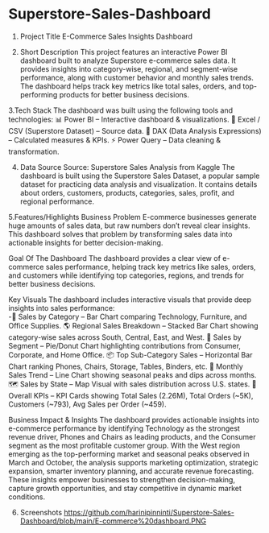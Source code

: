 # Superstore-Sales-Dashboard
1. Project Title
E-Commerce Sales Insights Dashboard

2. Short Description
This project features an interactive Power BI dashboard built to analyze Superstore e-commerce sales data. It provides insights into category-wise, regional, and segment-wise performance, along with customer behavior and monthly sales trends. The dashboard helps track key metrics like total sales, orders, and top-performing products for better business decisions.

 3.Tech Stack
  The dashboard was built using the following tools and technologies:
  📊 Power BI – Interactive dashboard & visualizations.
  📑 Excel / CSV (Superstore Dataset) – Source data.
  🔢 DAX (Data Analysis Expressions) – Calculated measures & KPIs.
  ⚡ Power Query – Data cleaning & transformation.

4. Data Source
Source: Superstore Sales Analysis from Kaggle 
 The dashboard is built using the Superstore Sales Dataset, a popular sample dataset for practicing data analysis and visualization. It contains details about orders, customers, products, categories, sales, profit, and regional performance.

5.Features/Highlights
Business Problem
E-commerce businesses generate huge amounts of sales data, but raw numbers don’t reveal clear insights. This dashboard solves that problem by transforming sales data into actionable insights for better decision-making.

Goal Of The Dashboard
The dashboard provides a clear view of e-commerce sales performance, helping track key metrics like sales, orders, and customers while identifying top categories, regions, and trends for better business decisions.
 
Key Visuals
  The dashboard includes interactive visuals that provide deep insights into sales performance:  
-🛒 Sales by Category – Bar Chart comparing Technology, Furniture, and Office Supplies.
🌎 Regional Sales Breakdown – Stacked Bar Chart showing category-wise sales across South, Central, East, and West.
👥 Sales by Segment – Pie/Donut Chart highlighting contributions from Consumer, Corporate, and Home Office.
📦 Top Sub-Category Sales – Horizontal Bar Chart ranking Phones, Chairs, Storage, Tables, Binders, etc.
📅 Monthly Sales Trend – Line Chart showing seasonal peaks and dips across months.
🗺️ Sales by State – Map Visual with sales distribution across U.S. states.
📌 Overall KPIs – KPI Cards showing Total Sales (2.26M), Total Orders (~5K), Customers (~793), Avg Sales per Order (~459).

Business Impact & Insights 
The dashboard provides actionable insights into e-commerce performance by identifying Technology as the strongest revenue driver, Phones and Chairs as leading products, and the Consumer segment as the most profitable customer group. With the West region emerging as the top-performing market and seasonal peaks observed in March and October, the analysis supports marketing optimization, strategic expansion, smarter inventory planning, and accurate revenue forecasting. These insights empower businesses to strengthen decision-making, capture growth opportunities, and stay competitive in dynamic market conditions.

6. Screenshots
https://github.com/harinipinninti/Superstore-Sales-Dashboard/blob/main/E-commerce%20dashboard.PNG
